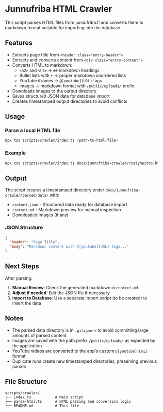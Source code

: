 # Junnufriba HTML Crawler

This script parses HTML files from junnufriba.fi and converts them to markdown format suitable for importing into the database.

## Features

- Extracts page title from `<header class="entry-header">`
- Extracts and converts content from `<div class="entry-content">`
- Converts HTML to markdown:
  - `<h2>` and `<h3>` → `##` markdown headings
  - Bullet lists with `•` → proper markdown unordered lists
  - YouTube iframes → `@[youtube](URL)` tags
  - Images → markdown format with `/public/uploads/` prefix
- Downloads images to the output directory
- Saves structured JSON data for database import
- Creates timestamped output directories to avoid conflicts

## Usage

### Parse a local HTML file

```bash
npx tsx scripts/crawler/index.ts <path-to-html-file>
```

### Example

```bash
npx tsx scripts/crawler/index.ts docs/junnufriba-crawler/rystyheitto.html
```

## Output

The script creates a timestamped directory under `docs/junnufriba-crawler/parsed-data/` with:

- `content.json` - Structured data ready for database import
- `content.md` - Markdown preview for manual inspection
- Downloaded images (if any)

### JSON Structure

```json
{
  "header": "Page Title",
  "body": "Markdown content with @[youtube](URL) tags..."
}
```

## Next Steps

After parsing:

1. **Manual Review**: Check the generated markdown in `content.md`
2. **Adjust if needed**: Edit the JSON file if necessary
3. **Import to Database**: Use a separate import script (to be created) to insert the data

## Notes

- The parsed data directory is in `.gitignore` to avoid committing large amounts of parsed content
- Images are saved with the path prefix `/public/uploads/` as expected by the application
- YouTube videos are converted to the app's custom `@[youtube](URL)` format
- Duplicate runs create new timestamped directories, preserving previous parses

## File Structure

```
scripts/crawler/
├── index.ts           # Main script
├── parse-html.ts      # HTML parsing and conversion logic
└── README.md          # This file
```

